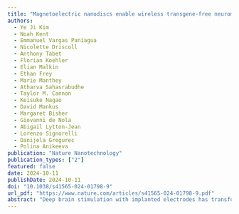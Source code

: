 ```yaml
---
title: "Magnetoelectric nanodiscs enable wireless transgene-free neuromodulation"
authors:
  - Ye Ji Kim
  - Noah Kent
  - Emmanuel Vargas Paniagua
  - Nicolette Driscoll
  - Anthony Tabet
  - Florian Koehler
  - Elian Malkin
  - Ethan Frey
  - Marie Manthey
  - Atharva Sahasrabudhe
  - Taylor M. Cannon
  - Keisuke Nagao
  - David Mankus
  - Margaret Bisher
  - Giovanni de Nola
  - Abigail Lytton-Jean
  - Lorenzo Signorelli
  - Danijela Gregurec
  - Polina Anikeeva
publication: "Nature Nanotechnology"
publication_types: ["2"]
featured: false
date: 2024-10-11
publishDate: 2024-10-11
doi: "10.1038/s41565-024-01798-9"
url_pdf: "https://www.nature.com/articles/s41565-024-01798-9.pdf"
abstract: "Deep brain stimulation with implanted electrodes has transformed neuroscience studies and treatment of neurological and psychiatric conditions. Discovering less invasive alternatives to deep brain stimulation could expand its clinical and research applications. Nanomaterial-mediated transduction of magnetic fields into electric potentials has been explored as a means for remote neuromodulation. Here we synthesize magnetoelectric nanodiscs (MENDs) with a core–double-shell Fe3O4–CoFe2O4–BaTiO3 architecture (250 nm diameter and 50 nm thickness) with efficient magnetoelectric coupling. We find robust responses to magnetic field stimulation in neurons decorated with MENDs at a density of 1 µg mm−2 despite individual-particle potentials below the neuronal excitation threshold. We propose a model for repetitive subthreshold depolarization that, combined with cable theory, supports our observations in vitro and informs magnetoelectric stimulation in vivo. Injected into the ventral tegmental area or the subthalamic nucleus of genetically intact mice at concentrations of 1 mg ml−1, MENDs enable remote control of reward or motor behaviours, respectively. These findings set the stage for mechanistic optimization of magnetoelectric neuromodulation towards applications in neuroscience research."
---
```

